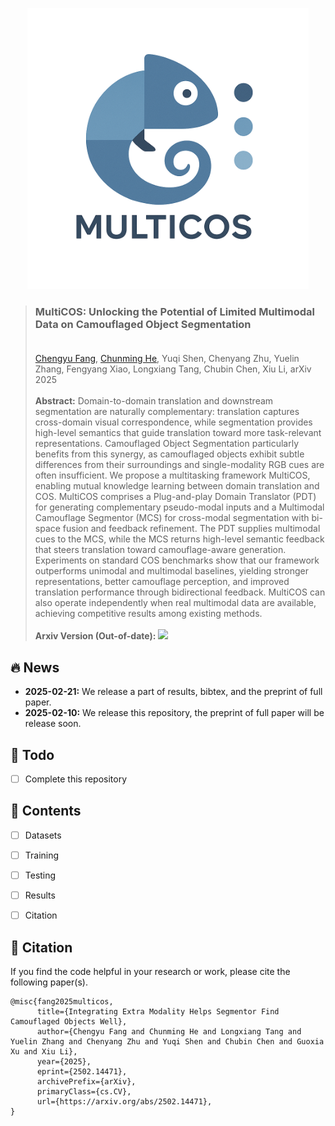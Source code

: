 <p align=center><img src="figs/logo.png" width="450px"> </p>

>### MultiCOS: Unlocking the Potential of Limited Multimodal Data on Camouflaged Object Segmentation <br> <br> 
> [Chengyu Fang](https://cnyvfang.github.io/), [Chunming He](https://chunminghe.github.io/), Yuqi Shen, Chenyang Zhu, Yuelin Zhang, Fengyang Xiao, Longxiang Tang, Chubin Chen, Xiu Li, arXiv 2025<br><br> 
>**Abstract:** Domain-to-domain translation and downstream segmentation are naturally complementary: translation captures cross-domain visual correspondence, while segmentation provides high-level semantics that guide translation toward more task-relevant representations. Camouflaged Object Segmentation particularly benefits from this synergy, as camouflaged objects exhibit subtle differences from their surroundings and single-modality RGB cues are often insufficient. We propose a multitasking framework MultiCOS, enabling mutual knowledge learning between domain translation and COS. MultiCOS comprises a Plug-and-play Domain Translator (PDT) for generating complementary pseudo-modal inputs and a Multimodal Camouflage Segmentor (MCS) for cross-modal segmentation with bi-space fusion and feedback refinement. The PDT supplies multimodal cues to the MCS, while the MCS returns high-level semantic feedback that steers translation toward camouflage-aware generation. Experiments on standard COS benchmarks show that our framework outperforms unimodal and multimodal baselines, yielding stronger representations, better camouflage perception, and improved translation performance through bidirectional feedback. MultiCOS can also operate independently when real multimodal data are available, achieving competitive results among existing methods. <br><br>
> **Arxiv Version (Out-of-date):** <a href='https://arxiv.org/abs/2502.14471'><img src='https://img.shields.io/badge/ArXiv-2502.14471-red'></a>





<!-- <details>
<summary>🏃 The architecture of the proposed UniCOS</summary>
<center> 
    <img 
    src="figs/framework.png">
</center>
</details> -->


## 🔥 News
- **2025-02-21:** We release a part of results, bibtex, and the preprint of full paper.
- **2025-02-10:** We release this repository, the preprint of full paper will be release soon.


## 🔧 Todo

- [ ] Complete this repository



## 🔗 Contents

- [ ] Datasets
- [ ] Training
- [ ] Testing
- [ ] Results
- [ ] Citation



## 📎 Citation

If you find the code helpful in your research or work, please cite the following paper(s).

```
@misc{fang2025multicos,
      title={Integrating Extra Modality Helps Segmentor Find Camouflaged Objects Well}, 
      author={Chengyu Fang and Chunming He and Longxiang Tang and Yuelin Zhang and Chenyang Zhu and Yuqi Shen and Chubin Chen and Guoxia Xu and Xiu Li},
      year={2025},
      eprint={2502.14471},
      archivePrefix={arXiv},
      primaryClass={cs.CV},
      url={https://arxiv.org/abs/2502.14471}, 
}
```

